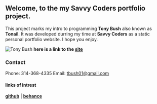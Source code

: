 ##  **Welcome**, to the my Savvy Coders portfolio project.

This project marks my intro to programming **Tony Bush** also known as **Tonail**. It was developed durring my time at **Savvy Coders** as a static  personal portfolio website. I hope you enjoy. 

![Tony Bush](https://avatars3.githubusercontent.com/u/34554197?s=460&v=4=100x100)
**here is a link to the [site](savvytonail.netlify.com)**


### **Contact**
Phone: 314-368-4335
 Email: [tbush01@gmail.com](tbush01@gmail.com)
#### **links of intrest**
**[github](https://github.com/Tonail)** | **[behance](https://www.behance.net/tbush011874)**
